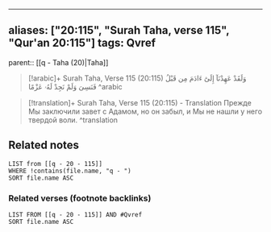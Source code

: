 
---
aliases: ["20:115", "Surah Taha, verse 115", "Qur'an 20:115"]
tags: Qvref
---

parent:: [[q - Taha (20)|Taha]]

> [!arabic]+ Surah Taha, Verse 115 (20:115)
> <span class="quran-arabic">وَلَقَدْ عَهِدْنَآ إِلَىٰٓ ءَادَمَ مِن قَبْلُ فَنَسِىَ وَلَمْ نَجِدْ لَهُۥ عَزْمًا</span>
^arabic

> [!translation]+ Surah Taha, Verse 115 (20:115) - Translation
> Прежде Мы заключили завет с Адамом, но он забыл, и Мы не нашли у него твердой воли.
^translation



## Related notes
```dataview
LIST from [[q - 20 - 115]]
WHERE !contains(file.name, "q - ")
SORT file.name ASC
```

### Related verses (footnote backlinks)
```dataview
LIST FROM [[q - 20 - 115]] AND #Qvref
SORT file.name ASC
```

